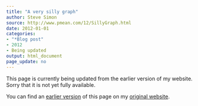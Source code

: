 ```yaml
---
title: "A very silly graph"
author: Steve Simon
source: http://www.pmean.com/12/SillyGraph.html
date: 2012-01-01
categories:
- "*Blog post"
- 2012
- Being updated
output: html_document
page_update: no
---
```


This page is currently being updated from the earlier version of my website. Sorry that it is not yet fully available.

<!---More--->

You can find an [earlier version][sim1] of this page on my [original website][sim2].

[sim1]: http://www.pmean.com/12/SillyGraph.html
[sim2]: http://www.pmean.com/original_site.html
